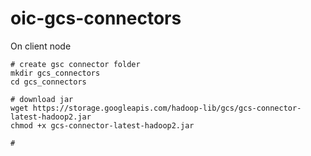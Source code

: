 # oic-gcs-connectors

On client node
``` 
# create gsc connector folder
mkdir gcs_connectors
cd gcs_connectors

# download jar
wget https://storage.googleapis.com/hadoop-lib/gcs/gcs-connector-latest-hadoop2.jar
chmod +x gcs-connector-latest-hadoop2.jar

#  
